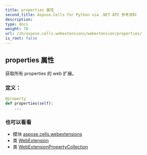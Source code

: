 ```yaml
---
title: properties 属性
second_title: Aspose.Cells for Python via .NET API 参考资料
description:
type: docs
weight: 70
url: /zh/aspose.cells.webextensions/webextension/properties/
is_root: false
---
```

## properties 属性

获取所有 properties 的 web 扩展。
### 定义：
```python
@property
def properties(self):
    ...
```

### 也可以看看
* 模块 [aspose.cells.webextensions](../../)
* 类 [WebExtension](/cells/python-net/zh/aspose.cells.webextensions/webextension)
* 类 [WebExtensionPropertyCollection](/cells/python-net/zh/aspose.cells.webextensions/webextensionpropertycollection)
